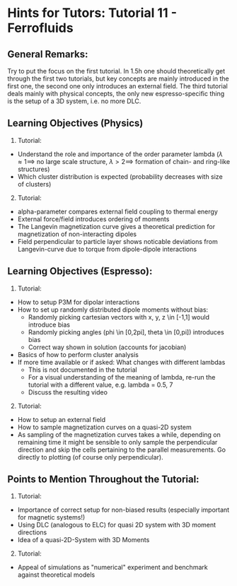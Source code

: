 # Hints for Tutors: Tutorial 11 - Ferrofluids

## General Remarks:
Try to put the focus on the first tutorial.
In 1.5h one should theoretically get through the first two tutorials, but key concepts are mainly introduced in the first one, the second one only introduces an external field.
The third tutorial deals mainly with physical concepts, the only new espresso-specific thing is the setup of a 3D system, i.e. no more DLC.

## Learning Objectives (Physics)
 1. Tutorial:
   - Understand the role and importance of the order parameter lambda ($\lambda \approx 1 \implies$ no large scale structure, $\lambda > 2 \implies$ formation of chain- and ring-like structures)
   - Which cluster distribution is expected (probability decreases with size of clusters)
   
 2. Tutorial:
   - alpha-parameter compares external field coupling to thermal energy
   - External force/field introduces ordering of moments
   - The Langevin magnetization curve gives a theoretical prediction for magnetization of non-interacting dipoles
   - Field perpendicular to particle layer shows noticable deviations from Langevin-curve due to torque from dipole-dipole interactions

## Learning Objectives (Espresso):
 1. Tutorial: 
   - How to setup P3M for dipolar interactions
   - How to set up randomly distributed dipole moments without bias:
     - Randomly picking cartesian vectors with x, y, z \in [-1,1] would introduce bias
     - Randomly picking angles (phi \in [0,2pi], theta \in [0,pi]) introduces bias
     - Correct way shown in solution (accounts for jacobian)
   - Basics of how to perform cluster analysis
   - If more time available or if asked: What changes with different lambdas
     - This is not documented in the tutorial
     - For a visual understanding of the meaning of lambda, re-run the tutorial with a different value, e.g. lambda = 0.5, 7
     - Discuss the resulting video

 2. Tutorial:
   - How to setup an external field
   - How to sample magnetization curves on a quasi-2D system
   - As sampling of the magnetization curves takes a while, depending on remaining time it might be sensible to only sample the perpendicular direction and skip the cells pertaining to the parallel measurements. Go directly to plotting (of course only perpendicular).

## Points to Mention Throughout the Tutorial:
 1. Tutorial:
   - Importance of correct setup for non-biased results (especially important for magnetic systems!)
   - Using DLC (analogous to ELC) for quasi 2D system with 3D moment directions
   - Idea of a quasi-2D-System with 3D Moments
 2. Tutorial:
   - Appeal of simulations as "numerical" experiment and benchmark against theoretical models

